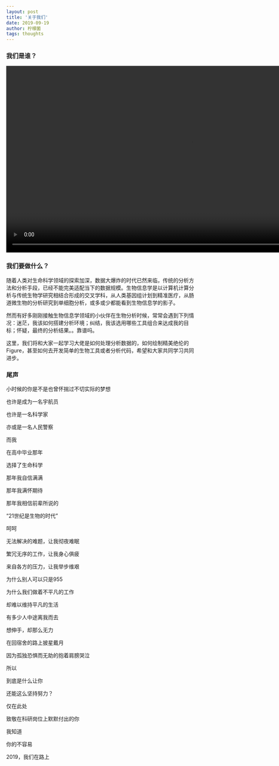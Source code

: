 ```yaml
---
layout: post
title: '关于我们'
date: 2019-09-19
author: 柠檬菌
tags: thoughts
---
```


### 我们是谁？

<video width="auto" height="500" controls="controls">
  <source src="/assets/img/aboutus.mp4" type="video/mp4" />
</video>

### 我们要做什么？

随着人类对生命科学领域的探索加深，数据大爆炸的时代已然来临，传统的分析方法和分析手段，已经不能完美适配当下的数据规模。生物信息学是以计算机计算分析与传统生物学研究相结合形成的交叉学科，从人类基因组计划到精准医疗，从肠道微生物的分析研究到单细胞分析，或多或少都能看到生物信息学的影子。

然而有好多刚刚接触生物信息学领域的小伙伴在生物分析时候，常常会遇到下列情况：迷茫，我该如何搭建分析环境；纠结，我该选用哪些工具组合来达成我的目标；怀疑，最终的分析结果。。靠谱吗。

这里，我们将和大家一起学习大佬是如何处理分析数据的，如何绘制精美绝伦的Figure，甚至如何去开发简单的生物工具或者分析代码，希望和大家共同学习共同进步。

### 尾声

 小时候的你是不是也曾怀揣过不切实际的梦想

 也许是成为一名宇航员

 也许是一名科学家

 亦或是一名人民警察

 而我

 在高中毕业那年

 选择了生命科学

 那年我自信满满

 那年我满怀期待 

 那年我相信前辈所说的

 “21世纪是生物的时代”



 呵呵 

 无法解决的难题，让我彻夜难眠

 繁冗无序的工作，让我身心俱疲

 来自各方的压力，让我举步维艰

为什么别人可以只是955

为什么我们做着不平凡的工作

却难以维持平凡的生活

有多少人中途离我而去

想伸手，却那么无力

在回宿舍的路上披星戴月

因为孤独恐惧而无助的抱着肩膀哭泣



所以

到底是什么让你

还能这么坚持努力？

仅在此处

致敬在科研岗位上默默付出的你

我知道

你的不容易

2019，我们在路上